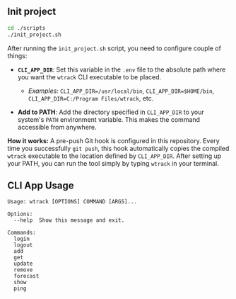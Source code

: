 ## Init project

```bash
cd ./scripts
./init_project.sh
```

After running the `init_project.sh` script, you need to configure couple of things:

* **`CLI_APP_DIR`**: Set this variable in the `.env` file to the absolute path where you want the `wtrack` CLI executable to be placed.
    * *Examples:* `CLI_APP_DIR=/usr/local/bin`, `CLI_APP_DIR=$HOME/bin`, `CLI_APP_DIR=C:/Program Files/wtrack`, etc.

* **Add to PATH**: Add the directory specified in `CLI_APP_DIR` to your system's `PATH` environment variable. This makes the command accessible from anywhere.

**How it works:** A pre-push Git hook is configured in this repository. Every time you successfully `git push`, this hook automatically copies the compiled `wtrack` executable to the location defined by `CLI_APP_DIR`. After setting up your PATH, you can run the tool simply by typing `wtrack` in your terminal.


## CLI App Usage

```
Usage: wtrack [OPTIONS] COMMAND [ARGS]...

Options:
  --help  Show this message and exit.

Commands:
  login
  logout
  add
  get
  update
  remove
  forecast
  show
  ping
```
